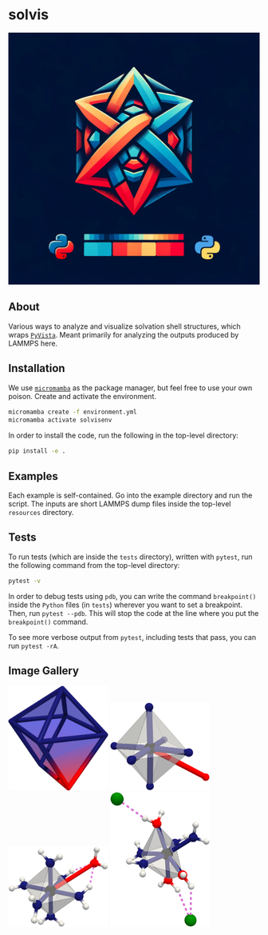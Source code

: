 # solvis

<img src="branding/logo/logo.png" width="1000" />

## About

Various ways to analyze and visualize solvation shell structures, which wraps [`PyVista`](https://docs.pyvista.org/version/stable/). Meant primarily for analyzing the outputs produced by LAMMPS here. 

## Installation

We use [`micromamba`](https://mamba.readthedocs.io/en/latest/user_guide/micromamba.html) as the package manager, but feel free to use your own poison. Create and activate the environment. 

```bash
micromamba create -f environment.yml
micromamba activate solvisenv
```

In order to install the code, run the following in the top-level directory:

```bash
pip install -e .
```

## Examples 

Each example is self-contained. Go into the example directory and run the script. The inputs are short LAMMPS dump files inside the top-level `resources` directory.  

## Tests

To run tests (which are inside the `tests` directory), written with `pytest`, run the following command from the top-level directory: 

```bash
pytest -v
```

In order to debug tests using `pdb`, you can write the command `breakpoint()` inside the `Python` files (in `tests`) wherever you want to set a breakpoint. Then, run `pytest --pdb`. This will stop the code at the line where you put the `breakpoint()` command. 

To see more verbose output from `pytest`, including tests that pass, you can run `pytest -rA`.

## Image Gallery

<img src="resources/non_octahedral_shape.png" width="200" />

<img src="resources/octahedral_shell.png" width="200" />

<img src="resources/shell_with_hbonds.png" width="200" />

<img src="resources/hbond_non_oct.png" width="200" />